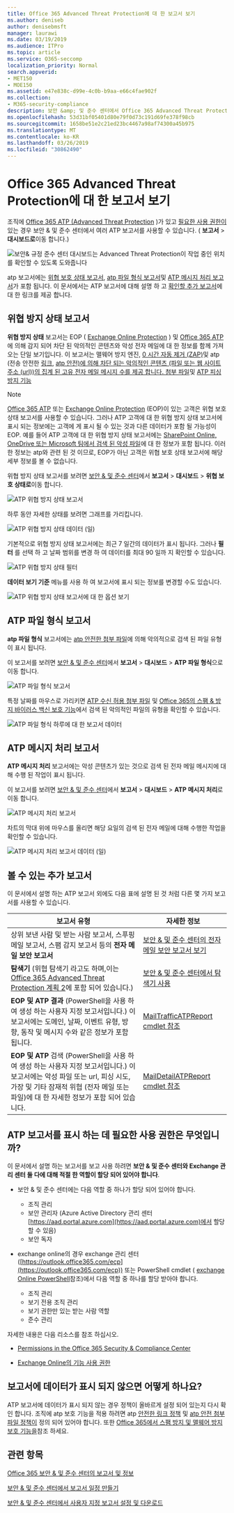 ```yaml
---
title: Office 365 Advanced Threat Protection에 대 한 보고서 보기
ms.author: deniseb
author: denisebmsft
manager: laurawi
ms.date: 03/19/2019
ms.audience: ITPro
ms.topic: article
ms.service: O365-seccomp
localization_priority: Normal
search.appverid:
- MET150
- MOE150
ms.assetid: e47e838c-d99e-4c0b-b9aa-e66c4fae902f
ms.collection:
- M365-security-compliance
description: 보안 &amp; 및 준수 센터에서 Office 365 Advanced Threat Protection에 대 한 보고서를 찾아서 사용 하는 방법에 대해 알아봅니다.
ms.openlocfilehash: 53d31bf05401d80e79f0d73c191d69fe378f98cb
ms.sourcegitcommit: 1658be51e2c21ed23bc4467a98af74300a45b975
ms.translationtype: MT
ms.contentlocale: ko-KR
ms.lasthandoff: 03/26/2019
ms.locfileid: "30862490"
---
```

# <a name="view-reports-for-office-365-advanced-threat-protection"></a>Office 365 Advanced Threat Protection에 대 한 보고서 보기

조직에 [Office 365 ATP (Advanced Threat Protection](office-365-atp.md) )가 있고 [필요한 사용 권한이](#what-permissions-are-needed-to-view-the-atp-reports)있는 경우 보안 &amp; 및 준수 센터에서 여러 ATP 보고서를 사용할 수 있습니다. ( **보고서** \> **대시보드로**이동 합니다.)
  
![보안&amp; 규정 준수 센터 대시보드는 Advanced Threat Protection이 작업 중인 위치를 확인할 수 있도록 도와줍니다](media/6b213d34-adbb-44af-8549-be9a7e2db087.png)
  
atp 보고서에는 [위협 보호 상태 보고서](#threat-protection-status-report), [atp 파일 형식 보고서](#atp-file-types-report)및 [ATP 메시지 처리 보고서](#atp-message-disposition-report)가 포함 됩니다. 이 문서에서는 ATP 보고서에 대해 설명 하 고 [확인할 추가 보고서](#additional-reports-to-view)에 대 한 링크를 제공 합니다.
  
## <a name="threat-protection-status-report"></a>위협 방지 상태 보고서

**위협 방지 상태** 보고서는 EOP ( [Exchange Online Protection](eop/exchange-online-protection-overview.md) ) 및 [Office 365 ATP](office-365-atp.md)에 의해 감지 되어 차단 된 악의적인 콘텐츠와 악성 전자 메일에 대 한 정보를 함께 가져오는 단일 보기입니다. 이 보고서는 맬웨어 방지 엔진, [0 시간 자동 제거 (ZAP)](zero-hour-auto-purge.md)및 atp (전송 안전한 [링크](atp-safe-links.md), [atp 안전)에 의해 차단 되는 악의적인 콘텐츠 (파일 또는 웹 사이트 주소 (url))의 집계 된 고유 전자 메일 메시지 수를 제공 합니다. 첨부 파일](atp-safe-attachments.md)및 [ATP 피싱 방지 기능](atp-anti-phishing.md)

> [!NOTE]
> [Office 365 ATP](office-365-atp.md) 또는 [Exchange Online Protection](eop/exchange-online-protection-eop.md) (EOP)이 있는 고객은 위협 보호 상태 보고서를 사용할 수 있습니다. 그러나 ATP 고객에 대 한 위협 방지 상태 보고서에 표시 되는 정보에는 고객에 게 표시 될 수 있는 것과 다른 데이터가 포함 될 가능성이 EOP. 예를 들어 ATP 고객에 대 한 위협 방지 상태 보고서에는 [SharePoint Online, OneDrive 또는 Microsoft 팀에서 검색 된 악성 파일](atp-for-spo-odb-and-teams.md)에 대 한 정보가 포함 됩니다. 이러한 정보는 atp와 관련 된 것 이므로, EOP가 아닌 고객은 위협 보호 상태 보고서에 해당 세부 정보를 볼 수 없습니다.
  
위협 방지 상태 보고서를 보려면 [보안 &amp; 및 준수 센터](https://protection.office.com)에서 **보고서** \> **대시보드** \> **위협 보호 상태로**이동 합니다.
  
![ATP 위협 방지 상태 보고서](media/6bdd41eb-62e0-423b-9fd4-d1d5baf0cbd5.png)
  
하루 동안 자세한 상태를 보려면 그래프를 가리킵니다.
  
![ATP 위협 방지 상태 데이터 (일)](media/d5c2c6ad-c002-4985-a032-c866e46fdea8.png)
  
기본적으로 위협 방지 상태 보고서에는 최근 7 일간의 데이터가 표시 됩니다. 그러나 **필터** 를 선택 하 고 날짜 범위를 변경 하 여 데이터를 최대 90 일까 지 확인할 수 있습니다. 
  
![ATP 위협 방지 상태 필터](media/4f703369-642b-402b-9758-b9c828283410.png)
  
**데이터 보기 기준** 메뉴를 사용 하 여 보고서에 표시 되는 정보를 변경할 수도 있습니다. 
  
![ATP 위협 방지 상태 보고서에 대 한 옵션 보기](media/4959bf8c-d192-4542-b00b-184e101e7513.png)
  
## <a name="atp-file-types-report"></a>ATP 파일 형식 보고서

**atp 파일 형식** 보고서에는 [atp 안전한 첨부 파일](atp-safe-attachments.md)에 의해 악의적으로 검색 된 파일 유형이 표시 됩니다.
  
이 보고서를 보려면 [보안 &amp; 및 준수 센터](https://protection.office.com)에서 **보고서** \> **대시보드** \> **ATP 파일 형식**으로 이동 합니다.
  
![ATP 파일 형식 보고서](media/6e3f5d33-79aa-4b2d-938c-6ef135d9e54c.png)
  
특정 날짜를 마우스로 가리키면 [ATP 수신 허용 첨부 파일](atp-safe-attachments.md) 및 [Office 365의 스팸 &amp; 방지 바이러스 백신 보호 기능](anti-spam-and-anti-malware-protection.md)에서 검색 된 악의적인 파일의 유형을 확인할 수 있습니다.
  
![ATP 파일 형식 하루에 대 한 보고서 데이터](media/10d18428-699a-41d2-a73e-be3a8214ada1.png)
  
## <a name="atp-message-disposition-report"></a>ATP 메시지 처리 보고서

**ATP 메시지 처리** 보고서에는 악성 콘텐츠가 있는 것으로 검색 된 전자 메일 메시지에 대해 수행 된 작업이 표시 됩니다. 
  
이 보고서를 보려면 [보안 &amp; 및 준수 센터](https://protection.office.com)에서 **보고서** \> **대시보드** \> **ATP 메시지 처리**로 이동 합니다.
  
![ATP 메시지 처리 보고서](media/b0ff65c4-53d3-496d-bafa-8937a5eb69e5.png)
  
차트의 막대 위에 마우스를 올리면 해당 요일의 검색 된 전자 메일에 대해 수행한 작업을 확인할 수 있습니다.
  
![ATP 메시지 처리 보고서 데이터 (일)](media/68d2beb8-4b30-48c4-8ba6-5e8ab88ae456.png)
  
## <a name="additional-reports-to-view"></a>볼 수 있는 추가 보고서

이 문서에서 설명 하는 ATP 보고서 외에도 다음 표에 설명 된 것 처럼 다른 몇 가지 보고서를 사용할 수 있습니다.

|보고서 유형  |자세한 정보  |
|---------|---------|
|상위 보낸 사람 및 받는 사람 보고서, 스푸핑 메일 보고서, 스팸 감지 보고서 등의 **전자 메일 보안 보고서** | [보안 &amp; 및 준수 센터의 전자 메일 보안 보고서 보기](view-email-security-reports.md)        |
|**탐색기** (위협 탐색기 라고도 하며,이는 [Office 365 Advanced Threat Protection 계획 2](office-365-ti.md)에 포함 되어 있습니다.)     | [보안 &amp; 및 준수 센터에서 탐색기 사용](use-explorer-in-security-and-compliance.md)        |
|**EOP 및 ATP 결과** (PowerShell을 사용 하 여 생성 하는 사용자 지정 보고서입니다.) 이 보고서에는 도메인, 날짜, 이벤트 유형, 방향, 동작 및 메시지 수와 같은 정보가 포함 됩니다.  | [MailTrafficATPReport cmdlet 참조](https://docs.microsoft.com/powershell/module/exchange/advanced-threat-protection/get-mailtrafficatpreport?view=exchange-ps) |
|**EOP 및 ATP** 검색 (PowerShell을 사용 하 여 생성 하는 사용자 지정 보고서입니다.) 이 보고서에는 악성 파일 또는 url, 피싱 시도, 가장 및 기타 잠재적 위협 (전자 메일 또는 파일)에 대 한 자세한 정보가 포함 되어 있습니다.   | [MailDetailATPReport cmdlet 참조](https://docs.microsoft.com/powershell/module/exchange/advanced-threat-protection/get-maildetailatpreport?view=exchange-ps)        |

  
## <a name="what-permissions-are-needed-to-view-the-atp-reports"></a>ATP 보고서를 표시 하는 데 필요한 사용 권한은 무엇입니까?

이 문서에서 설명 하는 보고서를 보고 사용 하려면 **보안 &amp; 및 준수 센터와 Exchange 관리 센터 둘 다에 대해 적절 한 역할이 할당 되어 있어야 합니다**.

- 보안 &amp; 및 준수 센터에는 다음 역할 중 하나가 할당 되어 있어야 합니다.
    - 조직 관리
    - 보안 관리자 (Azure Active Directory 관리 센터[https://aad.portal.azure.com](https://aad.portal.azure.com)에서 할당할 수 있음)
    - 보안 독자

- exchange online의 경우 exchange 관리 센터 ([https://outlook.office365.com/ecp](https://outlook.office365.com/ecp)) 또는 PowerShell cmdlet ( [exchange Online PowerShell](https://docs.microsoft.com/powershell/exchange/exchange-online/exchange-online-powershell?view=exchange-ps)참조)에서 다음 역할 중 하나를 할당 받아야 합니다.
    - 조직 관리
    - 보기 전용 조직 관리
    - 보기 권한만 있는 받는 사람 역할
    - 준수 관리

자세한 내용은 다음 리소스를 참조 하십시오.

- [Permissions in the Office 365 Security &amp; Compliance Center](permissions-in-the-security-and-compliance-center.md)

- [Exchange Online의 기능 사용 권한](https://docs.microsoft.com/exchange/permissions-exo/feature-permissions)
   
## <a name="what-if-the-reports-arent-showing-data"></a>보고서에 데이터가 표시 되지 않으면 어떻게 하나요?

ATP 보고서에 데이터가 표시 되지 않는 경우 정책이 올바르게 설정 되어 있는지 다시 확인 합니다. 조직에 atp 보호 기능을 적용 하려면 atp [안전한 링크 정책](set-up-atp-safe-links-policies.md) 및 [atp 안전 첨부 파일 정책이](set-up-atp-safe-attachments-policies.md) 정의 되어 있어야 합니다. 또한 [Office 365에서 스팸 방지 및 맬웨어 방지 보호 기능을](anti-spam-and-anti-malware-protection.md)참조 하세요.
  
## <a name="related-topics"></a>관련 항목

[Office 365 보안 &amp; 및 준수 센터의 보고서 및 정보](reports-and-insights-in-security-and-compliance.md)
  
[보안 &amp; 및 준수 센터에서 보고서 일정 만들기](create-a-schedule-for-a-report.md)
  
[보안 &amp; 및 준수 센터에서 사용자 지정 보고서 설정 및 다운로드](set-up-and-download-a-custom-report.md)
  

